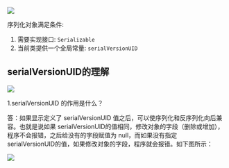 

![](https://pic.superbed.cn/item/5e21929f2fb38b8c3c3b81cf.jpg)

序列化对象满足条件:

1. 需要实现接口: `Serializable`
2. 当前类提供一个全局常量: `serialVersionUID`



## serialVersionUID的理解

![](https://pic.superbed.cn/item/5e21931f2fb38b8c3c3b8ef9.jpg)

 1.serialVersionUID 的作用是什么？

答：如果显示定义了 serialVersionUID 值之后，可以使序列化和反序列化向后兼容。也就是说如果 serialVersionUID的值相同，修改对象的字段（删除或增加），程序不会报错，之后给没有的字段赋值为 null，而如果没有指定 serialVersionUID的值，如果修改对象的字段，程序就会报错。如下图所示：

![](https://images.gitbook.cn/a15a3a90-c95c-11e9-b6d8-9980966b523c)









































